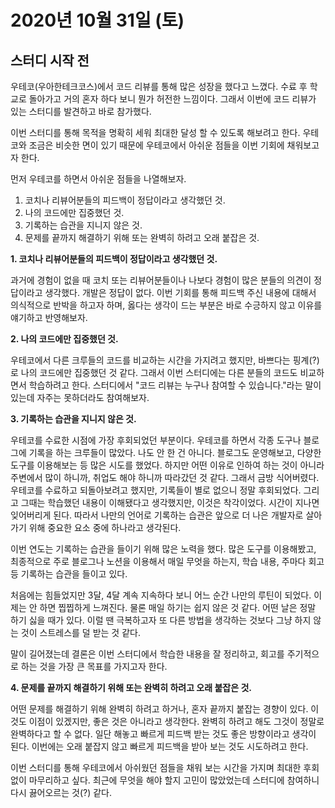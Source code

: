 # 2020년 10월 31일 (토)

## 스터디 시작 전

우테코(우아한테크코스)에서 코드 리뷰를 통해 많은 성장을 했다고 느꼈다. 수료 후 학교로 돌아가고 거의 혼자 하다 보니 뭔가 허전한 느낌이다. 그래서 이번에 코드 리뷰가 있는 스터디를 발견하고 바로 참가했다.

이번 스터디를 통해 목적을 명확히 세워 최대한 달성 할 수 있도록 해보려고 한다.
우테코와 조금은 비슷한 면이 있기 때문에 우테코에서 아쉬운 점들을 이번 기회에 채워보고자 한다.

먼저 우테코를 하면서 아쉬운 점들을 나열해보자.

1. 코치나 리뷰어분들의 피드백이 정답이라고 생각했던 것.
2. 나의 코드에만 집중했던 것.
3. 기록하는 습관을 지니지 않은 것.
4. 문제를 끝까지 해결하기 위해 또는 완벽히 하려고 오래 붙잡은 것.

**1. 코치나 리뷰어분들의 피드백이 정답이라고 생각했던 것.**

과거에 경험이 없을 때 코치 또는 리뷰어분들이나 나보다 경험이 많은 분들의 의견이 정답이라고 생각했다. 개발은 정답이 없다. 이번 기회를 통해 피드백 주신 내용에 대해서 의식적으로 반박을 하고자 하며, 옳다는 생각이 드는 부분은 바로 수긍하지 않고 이유를 얘기하고 반영해보자.

**2. 나의 코드에만 집중했던 것.**

우테코에서 다른 크루들의 코드를 비교하는 시간을 가지려고 했지만, 바쁘다는 핑계(?)로 나의 코드에만 집중했던 것 같다. 그래서 이번 스터디에는 다른 분들의 코드도 비교하면서 학습하려고 한다. 스터디에서 "코드 리뷰는 누구나 참여할 수 있습니다."라는 말이 있는데 자주는 못하더라도 참여해보자.

**3. 기록하는 습관을 지니지 않은 것.**

우테코를 수료한 시점에 가장 후회되었던 부분이다. 우테코를 하면서 각종 도구나 블로그에 기록을 하는 크루들이 많았다. 나도 안 한 건 아니다. 블로그도 운영해보고, 다양한 도구를 이용해보는 등 많은 시도를 했었다. 하지만 어떤 이유로 인하여 하는 것이 아니라 주변에서 많이 하니까, 취업도 해야 하니까 따라갔던 것 같다. 그래서 금방 식어버렸다. 우테코를 수료하고 되돌아보려고 했지만, 기록들이 별로 없으니 정말 후회되었다. 그리고 그때는 학습했던 내용이 이해됐다고 생각했지만, 이것은 착각이었다. 시간이 지나면 잊어버리게 된다. 따라서 나만의 언어로 기록하는 습관은 앞으로 더 나은 개발자로 살아가기 위해 중요한 요소 중에 하나라고 생각된다.

이번 연도는 기록하는 습관을 들이기 위해 많은 노력을 했다. 많은 도구를 이용해봤고, 최종적으로 주로 블로그나 노션을 이용해서 매일 무엇을 하는지, 학습 내용, 주마다 회고 등 기록하는 습관을 들이고 있다.

처음에는 힘들었지만 3달, 4달 계속 지속하다 보니 어느 순간 나만의 루틴이 되었다. 이제는 안 하면 찝찝하게 느껴진다. 물론 매일 하기는 쉽지 않은 것 같다. 어떤 날은 정말 하기 싫을 때가 있다. 이럴 땐 극복하고자 또 다른 방법을 생각하는 것보다 그냥 하지 않는 것이 스트레스를 덜 받는 것 같다.

말이 길어졌는데 결론은 이번 스터디에서 학습한 내용을 잘 정리하고, 회고를 주기적으로 하는 것을 가장 큰 목표를 가지고자 한다.

**4. 문제를 끝까지 해결하기 위해 또는 완벽히 하려고 오래 붙잡은 것.**

어떤 문제를 해결하기 위해 완벽히 하려고 하거나, 혼자 끝까지 붙잡는 경향이 있다. 이것도 이점이 있겠지만, 좋은 것은 아니라고 생각한다. 완벽히 하려고 해도 그것이 정말로 완벽하다고 할 수 없다. 일단 해놓고 빠르게 피드백 받는 것도 좋은 방향이라고 생각이 된다. 이번에는 오래 붙잡지 않고 빠르게 피드백을 받아 보는 것도 시도하려고 한다.

이번 스터디를 통해 우테코에서 아쉬웠던 점들을 채워 보는 시간을 가지며 최대한 후회 없이 마무리하고 싶다. 최근에 무엇을 해야 할지 고민이 많았었는데 스터디에 참여하니 다시 끓어오르는 것(?) 같다.
